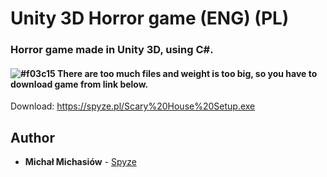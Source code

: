 # Unity 3D Horror game (ENG) (PL)

### Horror game made in Unity 3D, using C#.
#### ![#f03c15](https://placehold.it/15/f03c15/000000?text=+) There are too much files and weight is too big, so you have to download game from link below.

Download: https://spyze.pl/Scary%20House%20Setup.exe

## Author
* **Michał Michasiów** - [Spyze](https://spyze.pl)
